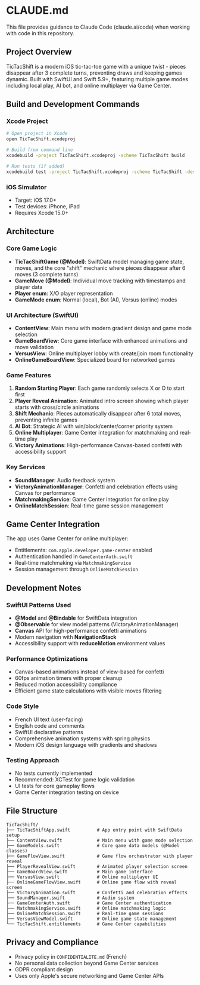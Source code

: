# CLAUDE.md

This file provides guidance to Claude Code (claude.ai/code) when working with code in this repository.

## Project Overview

TicTacShift is a modern iOS tic-tac-toe game with a unique twist - pieces disappear after 3 complete turns, preventing draws and keeping games dynamic. Built with SwiftUI and Swift 5.9+, featuring multiple game modes including local play, AI bot, and online multiplayer via Game Center.

## Build and Development Commands

### Xcode Project
```bash
# Open project in Xcode
open TicTacShift.xcodeproj

# Build from command line
xcodebuild -project TicTacShift.xcodeproj -scheme TicTacShift build

# Run tests (if added)
xcodebuild test -project TicTacShift.xcodeproj -scheme TicTacShift -destination 'platform=iOS Simulator,name=iPhone 15'
```

### iOS Simulator
- Target: iOS 17.0+
- Test devices: iPhone, iPad
- Requires Xcode 15.0+

## Architecture

### Core Game Logic
- **TicTacShiftGame (@Model)**: SwiftData model managing game state, moves, and the core "shift" mechanic where pieces disappear after 6 moves (3 complete turns)
- **GameMove (@Model)**: Individual move tracking with timestamps and player data
- **Player enum**: X/O player representation
- **GameMode enum**: Normal (local), Bot (AI), Versus (online) modes

### UI Architecture (SwiftUI)
- **ContentView**: Main menu with modern gradient design and game mode selection
- **GameBoardView**: Core game interface with enhanced animations and move validation
- **VersusView**: Online multiplayer lobby with create/join room functionality
- **OnlineGameBoardView**: Specialized board for networked games

### Game Features
1. **Random Starting Player**: Each game randomly selects X or O to start first
2. **Player Reveal Animation**: Animated intro screen showing which player starts with cross/circle animations
3. **Shift Mechanic**: Pieces automatically disappear after 6 total moves, preventing infinite games
4. **AI Bot**: Strategic AI with win/block/center/corner priority system
5. **Online Multiplayer**: Game Center integration for matchmaking and real-time play
6. **Victory Animations**: High-performance Canvas-based confetti with accessibility support

### Key Services
- **SoundManager**: Audio feedback system
- **VictoryAnimationManager**: Confetti and celebration effects using Canvas for performance
- **MatchmakingService**: Game Center integration for online play
- **OnlineMatchSession**: Real-time game session management

## Game Center Integration

The app uses Game Center for online multiplayer:
- Entitlements: `com.apple.developer.game-center` enabled
- Authentication handled in `GameCenterAuth.swift`
- Real-time matchmaking via `MatchmakingService`
- Session management through `OnlineMatchSession`

## Development Notes

### SwiftUI Patterns Used
- **@Model** and **@Bindable** for SwiftData integration
- **@Observable** for view model patterns (VictoryAnimationManager)
- **Canvas** API for high-performance confetti animations
- Modern navigation with **NavigationStack**
- Accessibility support with **reduceMotion** environment values

### Performance Optimizations
- Canvas-based animations instead of view-based for confetti
- 60fps animation timers with proper cleanup
- Reduced motion accessibility compliance
- Efficient game state calculations with visible moves filtering

### Code Style
- French UI text (user-facing)
- English code and comments
- SwiftUI declarative patterns
- Comprehensive animation systems with spring physics
- Modern iOS design language with gradients and shadows

### Testing Approach
- No tests currently implemented
- Recommended: XCTest for game logic validation
- UI tests for core gameplay flows
- Game Center integration testing on device

## File Structure

```
TicTacShift/
├── TicTacShiftApp.swift          # App entry point with SwiftData setup
├── ContentView.swift             # Main menu with game mode selection
├── GameModels.swift              # Core game data models (@Model classes)
├── GameFlowView.swift            # Game flow orchestrator with player reveal
├── PlayerRevealView.swift        # Animated player selection screen
├── GameBoardView.swift           # Main game interface
├── VersusView.swift              # Online multiplayer UI
├── OnlineGameFlowView.swift      # Online game flow with reveal screen
├── VictoryAnimation.swift        # Confetti and celebration effects
├── SoundManager.swift            # Audio system
├── GameCenterAuth.swift          # Game Center authentication
├── MatchmakingService.swift      # Online matchmaking logic
├── OnlineMatchSession.swift      # Real-time game sessions
├── VersusViewModel.swift         # Online game state management
└── TicTacShift.entitlements      # Game Center capabilities
```

## Privacy and Compliance

- Privacy policy in `CONFIDENTIALITE.md` (French)
- No personal data collection beyond Game Center services
- GDPR compliant design
- Uses only Apple's secure networking and Game Center APIs